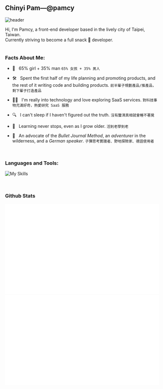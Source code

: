 ## Chinyi Pam&#8213;@pamcy

![header](https://capsule-render.vercel.app/api?type=waving&color=auto&height=240&section=header&text=Front-End%20Dev&fontSize=52&animation=fadeIn&fontAlignY=38&desc=done%20is%20better%20than%20perfect&descAlignY=52&descAlign=56)

Hi, I'm Pamcy, a front-end developer based in the lively city of Taipei, Taiwan.  
Currently striving to become a full snack 🍩 developer.
<br/>
<br/>
  
### Facts About Me:

- 👫 &nbsp; 65% girl + 35% man `65% 女孩 + 35% 男人`

- 🛠️ &nbsp; Spent the first half of my life planning and promoting products,  and the rest of it writing code and building products. `前半輩子規劃產品/推產品，剩下輩子打造產品`

- 👩‍🔬 &nbsp; I'm really into technology and love exploring SaaS services. `對科技事物充滿好奇，熱愛研究 SaaS 服務`

- 🔍 &nbsp; I can't sleep if I haven't figured out the truth. `沒有釐清真相就會睡不著覺`

- 👵 &nbsp; Learning never stops, even as I grow older. `活到老學到老`

- 🏅 &nbsp; An advocate of the *Bullet Journal Method*, an *adventurer* in the wilderness, and a *German speaker*. `子彈思考實踐者、野地探險家、德語使用者`

<br>

### Languages and Tools:
![My Skills](https://skillicons.dev/icons?i=js,react,nextjs,vue,jquery,sass,styledcomponents,tailwind,vite,figma&theme=light)

<br>


### Github Stats
<a href='https://github.com/pamcy/github-stats-transparent'>

![Stats Overview](https://raw.githubusercontent.com/pamcy/github-stats-transparent/c7945e6bd0c079fe78c0d835f046119d12e289ce/generated/overview.svg)
![Most Used Languages](https://raw.githubusercontent.com/pamcy/github-stats-transparent/c7945e6bd0c079fe78c0d835f046119d12e289ce/generated/languages.svg)

</a>
